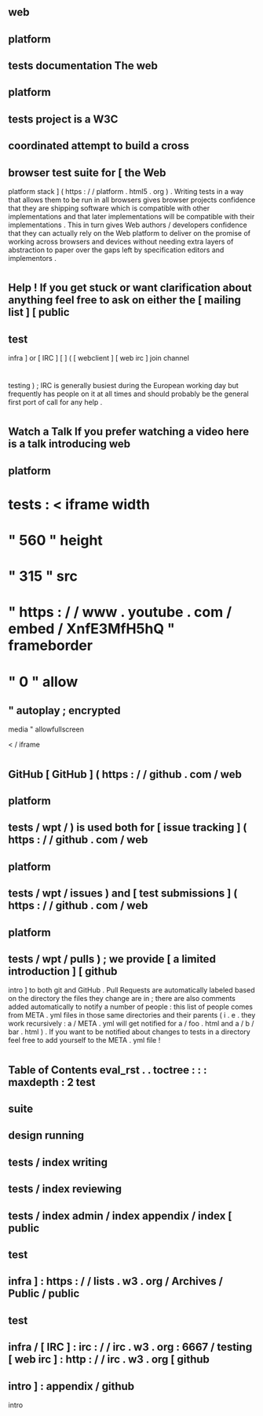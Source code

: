 #
web
-
platform
-
tests
documentation
The
web
-
platform
-
tests
project
is
a
W3C
-
coordinated
attempt
to
build
a
cross
-
browser
test
suite
for
[
the
Web
-
platform
stack
]
(
https
:
/
/
platform
.
html5
.
org
)
.
Writing
tests
in
a
way
that
allows
them
to
be
run
in
all
browsers
gives
browser
projects
confidence
that
they
are
shipping
software
which
is
compatible
with
other
implementations
and
that
later
implementations
will
be
compatible
with
their
implementations
.
This
in
turn
gives
Web
authors
/
developers
confidence
that
they
can
actually
rely
on
the
Web
platform
to
deliver
on
the
promise
of
working
across
browsers
and
devices
without
needing
extra
layers
of
abstraction
to
paper
over
the
gaps
left
by
specification
editors
and
implementors
.
#
#
Help
!
If
you
get
stuck
or
want
clarification
about
anything
feel
free
to
ask
on
either
the
[
mailing
list
]
[
public
-
test
-
infra
]
or
[
IRC
]
[
]
(
[
webclient
]
[
web
irc
]
join
channel
#
testing
)
;
IRC
is
generally
busiest
during
the
European
working
day
but
frequently
has
people
on
it
at
all
times
and
should
probably
be
the
general
first
port
of
call
for
any
help
.
#
#
Watch
a
Talk
If
you
prefer
watching
a
video
here
is
a
talk
introducing
web
-
platform
-
tests
:
<
iframe
width
=
"
560
"
height
=
"
315
"
src
=
"
https
:
/
/
www
.
youtube
.
com
/
embed
/
XnfE3MfH5hQ
"
frameborder
=
"
0
"
allow
=
"
autoplay
;
encrypted
-
media
"
allowfullscreen
>
<
/
iframe
>
#
#
GitHub
[
GitHub
]
(
https
:
/
/
github
.
com
/
web
-
platform
-
tests
/
wpt
/
)
is
used
both
for
[
issue
tracking
]
(
https
:
/
/
github
.
com
/
web
-
platform
-
tests
/
wpt
/
issues
)
and
[
test
submissions
]
(
https
:
/
/
github
.
com
/
web
-
platform
-
tests
/
wpt
/
pulls
)
;
we
provide
[
a
limited
introduction
]
[
github
-
intro
]
to
both
git
and
GitHub
.
Pull
Requests
are
automatically
labeled
based
on
the
directory
the
files
they
change
are
in
;
there
are
also
comments
added
automatically
to
notify
a
number
of
people
:
this
list
of
people
comes
from
META
.
yml
files
in
those
same
directories
and
their
parents
(
i
.
e
.
they
work
recursively
:
a
/
META
.
yml
will
get
notified
for
a
/
foo
.
html
and
a
/
b
/
bar
.
html
)
.
If
you
want
to
be
notified
about
changes
to
tests
in
a
directory
feel
free
to
add
yourself
to
the
META
.
yml
file
!
#
#
Table
of
Contents
eval_rst
.
.
toctree
:
:
:
maxdepth
:
2
test
-
suite
-
design
running
-
tests
/
index
writing
-
tests
/
index
reviewing
-
tests
/
index
admin
/
index
appendix
/
index
[
public
-
test
-
infra
]
:
https
:
/
/
lists
.
w3
.
org
/
Archives
/
Public
/
public
-
test
-
infra
/
[
IRC
]
:
irc
:
/
/
irc
.
w3
.
org
:
6667
/
testing
[
web
irc
]
:
http
:
/
/
irc
.
w3
.
org
[
github
-
intro
]
:
appendix
/
github
-
intro
